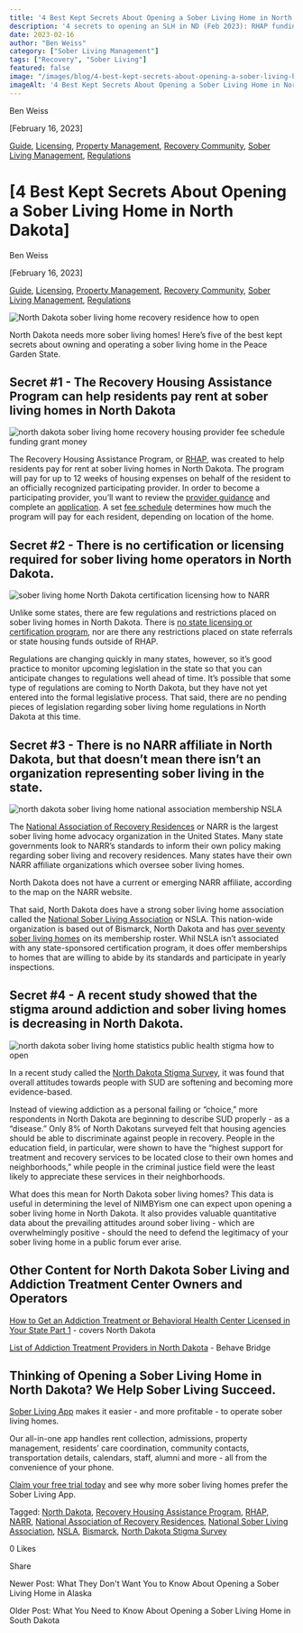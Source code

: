 ```yaml
---
title: '4 Best Kept Secrets About Opening a Sober Living Home in North Dakota'
description: '4 secrets to opening an SLH in ND (Feb 2023): RHAP funding, no state cert, NSLA & more! Tips via Sober Living App blog.'
date: 2023-02-16
author: "Ben Weiss"
category: ["Sober Living Management"]
tags: ["Recovery", "Sober Living"]
featured: false
image: "/images/blog/4-best-kept-secrets-about-opening-a-sober-living-home-in-north-dakota/Screen_Shot_2023-02-12_at_1.56.24_PM.png"
imageAlt: '4 Best Kept Secrets About Opening a Sober Living Home in North Dakota'
---
```


Ben Weiss

[February 16, 2023]

[Guide](/sober-living-app-blog/category/Guide), [Licensing](/sober-living-app-blog/category/Licensing), [Property Management](/sober-living-app-blog/category/Property+Management), [Recovery Community](/sober-living-app-blog/category/Recovery+Community), [Sober Living Management](/sober-living-app-blog/category/Sober+Living+Management), [Regulations](/sober-living-app-blog/category/Regulations)

#  [4 Best Kept Secrets About Opening a Sober Living Home in North Dakota]

Ben Weiss

[February 16, 2023]

[Guide](/sober-living-app-blog/category/Guide), [Licensing](/sober-living-app-blog/category/Licensing), [Property Management](/sober-living-app-blog/category/Property+Management), [Recovery Community](/sober-living-app-blog/category/Recovery+Community), [Sober Living Management](/sober-living-app-blog/category/Sober+Living+Management), [Regulations](/sober-living-app-blog/category/Regulations)

![North Dakota sober living home recovery residence how to open](/images/blog/4-best-kept-secrets-about-opening-a-sober-living-home-in-north-dakota/Screen_Shot_2023-02-12_at_4.15.19_PM.png)

North Dakota needs more sober living homes! Here’s five of the best kept secrets about owning and operating a sober living home in the Peace Garden State. 

## Secret #1 - The Recovery Housing Assistance Program can help residents pay rent at sober living homes in North Dakota

![north dakota sober living home recovery housing provider fee schedule funding grant money](/images/blog/4-best-kept-secrets-about-opening-a-sober-living-home-in-north-dakota/Screen_Shot_2023-02-12_at_1.56.24_PM.png)

The Recovery Housing Assistance Program, or [RHAP](https://www.hhs.nd.gov/behavioral-health/recovery-housing), was created to help residents pay for rent at sober living homes in North Dakota. The program will pay for up to 12 weeks of housing expenses on behalf of the resident to an officially recognized participating provider. In order to become a participating provider, you’ll want to review the [provider guidance](../../../../../www.hhs.nd.gov/sites/www/files/documents/BH/RHAP%20Provider%20Guidance.pdf) and complete an [application](../../../../../www.hhs.nd.gov/sites/www/files/documents/BH/01004.pdf). A set [fee schedule](../../../../../www.hhs.nd.gov/sites/www/files/documents/BH/RH-Fee-Schedule.pdf) determines how much the program will pay for each resident, depending on location of the home. 

## Secret #2 - There is no certification or licensing required for sober living home operators in North Dakota. 

![sober living home North Dakota certification licensing how to NARR](/images/blog/4-best-kept-secrets-about-opening-a-sober-living-home-in-north-dakota/Screen_Shot_2023-02-12_at_2.02.42_PM.png)

Unlike some states, there are few regulations and restrictions placed on sober living homes in North Dakota. There is [no state licensing or certification program](https://www.thedickinsonpress.com/business/are-sober-living-homes-dangerous), nor are there any restrictions placed on state referrals or state housing funds outside of RHAP. 

Regulations are changing quickly in many states, however, so it’s good practice to monitor upcoming legislation in the state so that you can anticipate changes to regulations well ahead of time. It’s possible that some type of regulations are coming to North Dakota, but they have not yet entered into the formal legislative process. That said, there are no pending pieces of legislation regarding sober living home regulations in North Dakota at this time. 

## Secret #3 - There is no NARR affiliate in North Dakota, but that doesn’t mean there isn’t an organization representing sober living in the state. 

![north dakota sober living home national association membership NSLA](/images/blog/4-best-kept-secrets-about-opening-a-sober-living-home-in-north-dakota/Screen_Shot_2023-02-12_at_2.14.36_PM.png)

The [National Association of Recovery Residences](https://narronline.org/) or NARR is the largest sober living home advocacy organization in the United States. Many state governments look to NARR’s standards to inform their own policy making regarding sober living and recovery residences. Many states have their own NARR affiliate organizations which oversee sober living homes. 

North Dakota does not have a current or emerging NARR affiliate, according to the map on the NARR website. 

That said, North Dakota does have a strong sober living home association called the [National Sober Living Association](https://nationalsoberliving.org/membership-info-and-requirements/) or NSLA. This nation-wide organization is based out of Bismarck, North Dakota and has [over seventy sober living homes](https://www.kxnet.com/road-to-recovery/sober-living-homes-provide-high-success-rate-for-sobriety/) on its membership roster. Whil NSLA isn’t associated with any state-sponsored certification program, it does offer memberships to homes that are willing to abide by its standards and participate in yearly inspections. 

## Secret #4 - A recent study showed that the stigma around addiction and sober living homes is decreasing in North Dakota. 

![north dakota sober living home statistics public health stigma how to open](/images/blog/4-best-kept-secrets-about-opening-a-sober-living-home-in-north-dakota/Screen_Shot_2023-02-12_at_2.10.10_PM.png)

In a recent study called the [North Dakota Stigma Survey](https://ruralhealth.und.edu/assets/1190-6784/dakota-conf-intensive-2-handout.pdf), it was found that overall attitudes towards people with SUD are softening and becoming more evidence-based. 

Instead of viewing addiction as a personal failing or “choice,” more respondents in North Dakota are beginning to describe SUD properly - as a “disease.” Only 8% of North Dakotans surveyed felt that housing agencies should be able to discriminate against people in recovery. People in the education field, in particular, were shown to have the “highest support for treatment and recovery services to be located close to their own homes and neighborhoods,” while people in the criminal justice field were the least likely to appreciate these services in their neighborhoods.  

What does this mean for North Dakota sober living homes? This data is useful in determining the level of NIMBYism one can expect upon opening a sober living home in North Dakota. It also provides valuable quantitative data about the prevailing attitudes around sober living - which are overwhelmingly positive - should the need to defend the legitimacy of your sober living home in a public forum ever arise. 

## Other Content for North Dakota Sober Living and Addiction Treatment Center Owners and Operators

[How to Get an Addiction Treatment or Behavioral Health Center Licensed in Your State Part 1](https://behavehealth.com/blog/2019/9/23/how-to-get-an-addiction-treatment-or-behavioral-health-center-licensed-in-your-statepart-1) \- covers North Dakota 

[List of Addiction Treatment Providers in North Dakota](https://bridge.behavehealth.com/rehabs/north-dakota) \- Behave Bridge

## Thinking of Opening a Sober Living Home in North Dakota? We Help Sober Living Succeed. 

[Sober Living App](/) makes it easier - and more profitable - to operate sober living homes. 

Our all-in-one app handles rent collection, admissions, property management, residents’ care coordination, community contacts, transportation details, calendars, staff, alumni and more - all from the convenience of your phone.  

[Claim your free trial today](https://behavehealth.com/get-started) and see why more sober living homes prefer the Sober Living App.

Tagged: [North Dakota](/sober-living-app-blog/tag/North+Dakota), [Recovery Housing Assistance Program](/sober-living-app-blog/tag/Recovery+Housing+Assistance+Program), [RHAP](/sober-living-app-blog/tag/RHAP), [NARR](/sober-living-app-blog/tag/NARR), [National Association of Recovery Residences](/sober-living-app-blog/tag/National+Association+of+Recovery+Residences), [National Sober Living Association](/sober-living-app-blog/tag/National+Sober+Living+Association), [NSLA](/sober-living-app-blog/tag/NSLA), [Bismarck](/sober-living-app-blog/tag/Bismarck), [North Dakota Stigma Survey](/sober-living-app-blog/tag/North+Dakota+Stigma+Survey)

0 Likes

Share

Newer Post: What They Don't Want You to Know About Opening a Sober Living Home in Alaska

Older Post: What You Need to Know About Opening a Sober Living Home in South Dakota